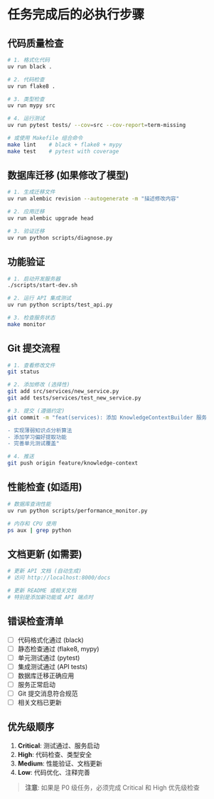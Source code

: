 # 任务完成后的必执行步骤

## 代码质量检查
```bash
# 1. 格式化代码
uv run black .

# 2. 代码检查
uv run flake8 .

# 3. 类型检查
uv run mypy src

# 4. 运行测试
uv run pytest tests/ --cov=src --cov-report=term-missing

# 或使用 Makefile 组合命令
make lint    # black + flake8 + mypy
make test    # pytest with coverage
```

## 数据库迁移 (如果修改了模型)
```bash
# 1. 生成迁移文件
uv run alembic revision --autogenerate -m "描述修改内容"

# 2. 应用迁移
uv run alembic upgrade head

# 3. 验证迁移
uv run python scripts/diagnose.py
```

## 功能验证
```bash
# 1. 启动开发服务器
./scripts/start-dev.sh

# 2. 运行 API 集成测试
uv run python scripts/test_api.py

# 3. 检查服务状态
make monitor
```

## Git 提交流程
```bash
# 1. 查看修改文件
git status

# 2. 添加修改 (选择性)
git add src/services/new_service.py
git add tests/services/test_new_service.py

# 3. 提交 (遵循约定)
git commit -m "feat(services): 添加 KnowledgeContextBuilder 服务

- 实现薄弱知识点分析算法
- 添加学习偏好提取功能  
- 完善单元测试覆盖"

# 4. 推送
git push origin feature/knowledge-context
```

## 性能检查 (如适用)
```bash
# 数据库查询性能
uv run python scripts/performance_monitor.py

# 内存和 CPU 使用
ps aux | grep python
```

## 文档更新 (如需要)
```bash
# 更新 API 文档 (自动生成)
# 访问 http://localhost:8000/docs

# 更新 README 或相关文档
# 特别是添加新功能或 API 端点时
```

## 错误检查清单
- [ ] 代码格式化通过 (black)
- [ ] 静态检查通过 (flake8, mypy)  
- [ ] 单元测试通过 (pytest)
- [ ] 集成测试通过 (API tests)
- [ ] 数据库迁移正确应用
- [ ] 服务正常启动
- [ ] Git 提交消息符合规范
- [ ] 相关文档已更新

## 优先级顺序
1. **Critical**: 测试通过、服务启动
2. **High**: 代码检查、类型安全
3. **Medium**: 性能验证、文档更新  
4. **Low**: 代码优化、注释完善

> **注意**: 如果是 P0 级任务，必须完成 Critical 和 High 优先级检查
